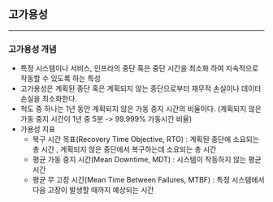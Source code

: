 ## 고가용성
---

### 고가용성 개념
- 특정 시스템이나 서비스, 인프라의 중단 혹은 중단 시간을 최소화 하여 지속적으로 작동할 수 있도록 하는 특성
- 고가용성은 계획된 중단 혹은 계획되지 않는 중단으로부터 재무적 손실이나 데이터 손실을 최소화한다.
- 척도 중 하나는 1년 동안 계획되지 않은 가동 중지 시간의 비율이다. (계획되지 않은 가동 중지 시간이 1년 중 5분 -> 99.999% 가동시간 비율)
- 가용성 지표
    - 복구 시간 목표(Recovery Time Objective, RTO) : 계획된 중단에 소요되는 총 시간 , 계획되지 않은 중단에서 복구하는데 소요되는 총 시간
    - 평균 가동 중지 시간(Mean Downtime, MDT) : 시스템이 작동하지 않는 평균 시간
    - 평균 무 고장 시간(Mean Time Between Failures, MTBF) : 특정 시스템에서 다음 고장이 발생할 때까지 예상되는 시간
 
